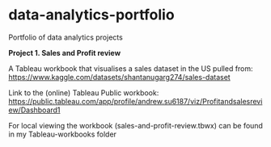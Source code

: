 # data-analytics-portfolio
Portfolio of data analytics projects

**Project 1. Sales and Profit review** 

A Tableau workbook that visualises a sales dataset in the US pulled from:
https://www.kaggle.com/datasets/shantanugarg274/sales-dataset

Link to the (online) Tableau Public workbook: 
https://public.tableau.com/app/profile/andrew.su6187/viz/Profitandsalesreview/Dashboard1

For local viewing the workbook (sales-and-profit-review.tbwx) can be found in my Tableau-workbooks folder



